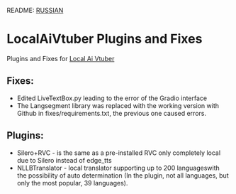 README: [RUSSIAN](README.md)
# LocalAiVtuber Plugins and Fixes
Plugins and Fixes for [Local Ai Vtuber](https://github.com/0Xiaohei0/LocalAIVtuber)


## Fixes:
- Edited LiveTextBox.py leading to the error of the Gradio interface
- The Langsegment library was replaced with the working version with Github in fixes/requirements.txt, the previous one caused errors.

## Plugins:
- Silero+RVC - is the same as a pre-installed RVC only completely local due to Silero instead of edge_tts
- NLLBTranslator - local translator supporting up to 200 languages ​​with the possibility of auto determination (In the plugin, not all languages, but only the most popular, 39 languages).
